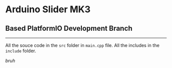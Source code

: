 # Arduino Slider MK3
## Based PlatformIO Development Branch

---

All the souce code in the `src` folder in `main.cpp` file.
All the includes in the `include` folder.

_bruh_